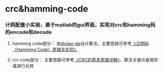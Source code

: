 # crc&hamming-code
###  计网配套小实验，基于matlab的gui界面，实现对crc和hamming码的encode和decode

1. hamming code部分： 由[@xiao-da](https://github.com/XiaoDa-Xing)设计算法，主要思路可参考[《汉明码（Hamming Code）原理及实现》](https://www.cnblogs.com/Philip-Tell-Truth/p/6669854.html)

2. crc code部分： 主要思路可参考[《CRC的基本原理详解》](https://blog.csdn.net/dream_1996/article/details/73588269)，算法关键点是用异或进行长除
